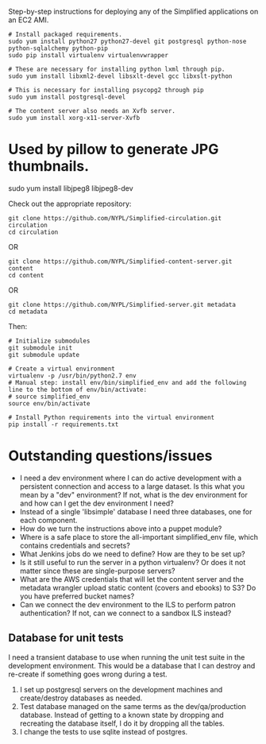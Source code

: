 Step-by-step instructions for deploying any of the Simplified applications on an EC2 AMI.

```
# Install packaged requirements.
sudo yum install python27 python27-devel git postgresql python-nose python-sqlalchemy python-pip 
sudo pip install virtualenv virtualenvwrapper

# These are necessary for installing python lxml through pip.
sudo yum install libxml2-devel libsxlt-devel gcc libxslt-python

# This is necessary for installing psycopg2 through pip
sudo yum install postgresql-devel

# The content server also needs an Xvfb server.
sudo yum install xorg-x11-server-Xvfb
```

# Used by pillow to generate JPG thumbnails.
sudo yum install libjpeg8 libjpeg8-dev

Check out the appropriate repository:

```
git clone https://github.com/NYPL/Simplified-circulation.git circulation
cd circulation
```

OR

```
git clone https://github.com/NYPL/Simplified-content-server.git content
cd content
```

OR

```
git clone https://github.com/NYPL/Simplified-server.git metadata
cd metadata
```

Then:

```
# Initialize submodules
git submodule init
git submodule update

# Create a virtual environment
virtualenv -p /usr/bin/python2.7 env
# Manual step: install env/bin/simplified_env and add the following line to the bottom of env/bin/activate:
# source simplified_env
source env/bin/activate

# Install Python requirements into the virtual environment
pip install -r requirements.txt

```

# Outstanding questions/issues

* I need a dev environment where I can do active development with a persistent connection and access to a large dataset. Is this what you mean by a "dev" environment? If not, what is the dev environment for and how can I get the dev environment I need?
* Instead of a single 'libsimple' database I need three databases, one for each component.
* How do we turn the instructions above into a puppet module?
* Where is a safe place to store the all-important simplified_env file, which contains credentials and secrets?
* What Jenkins jobs do we need to define? How are they to be set up?
* Is it still useful to run the server in a python virtualenv? Or does it not matter since these are single-purpose servers?
* What are the AWS credentials that will let the content server and the metadata wrangler upload static content (covers and ebooks) to S3? Do you have preferred bucket names?
* Can we connect the dev environment to the ILS to perform patron authentication? If not, can we connect to a sandbox ILS instead?

## Database for unit tests

I need a transient database to use when running the unit test suite in the development environment. This would be a database that I can destroy and re-create if something goes wrong during a test.

1. I set up postgresql servers on the development machines and create/destroy databases as needed.
2. Test database managed on the same terms as the dev/qa/production database. Instead of getting to a known state by dropping and recreating the database itself, I do it by dropping all the tables.
3. I change the tests to use sqlite instead of postgres.